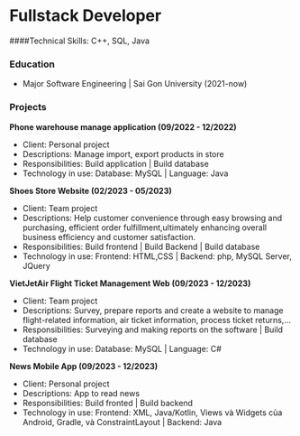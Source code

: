 # Fullstack Developer

####Technical Skills: C++, SQL, Java

### Education
- Major Software Engineering | Sai Gon University (2021-now)

### Projects
**Phone warehouse manage application (09/2022 - 12/2022)**
- Client: Personal project
- Descriptions: Manage import, export products in store
- Responsibilities: Build application | Build database
- Technology in use:  Database: MySQL |  Language: Java

**Shoes Store Website (02/2023 - 05/2023)**
- Client: Team project
- Descriptions: Help customer convenience through easy browsing and purchasing, efficient order fulfillment,ultimately enhancing overall business efficiency and customer satisfaction.
- Responsibilities: Build frontend | Build Backend | Build database
- Technology in use: Frontend: HTML,CSS | Backend: php, MySQL Server, JQuery

**VietJetAir Flight Ticket Management Web (09/2023 - 12/2023)**
- Client: Team project
- Descriptions: Survey, prepare reports and create a website to manage flight-related information, air ticket information, process ticket returns,...
- Responsibilities:  Surveying and making reports on the software | Build database
- Technology in use:  Database: MySQL |  Language: C#

**News Mobile App (09/2023 - 12/2023)**
- Client: Personal project
- Descriptions: App to read news
- Responsibilities: Build fronted | Build backend
- Technology in use: Frontend: XML, Java/Kotlin, Views và Widgets của Android, Gradle, và ConstraintLayout | Backend: Java
